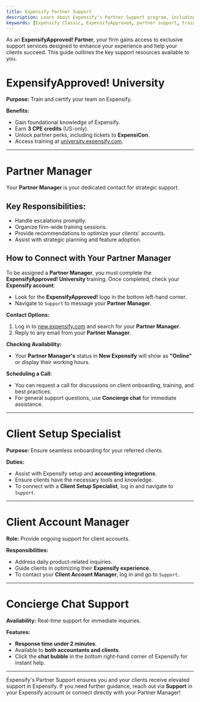 ```yaml
---
title: Expensify Partner Support
description: Learn about Expensify's Partner Support program, including training, dedicated partner managers, and real-time chat support.
keywords: [Expensify Classic, ExpensifyApproved, partner support, training, partner manager, onboarding, concierge]
---
```

<div id="expensify-classic" markdown="1">

As an **ExpensifyApproved! Partner**, your firm gains access to exclusive support services designed to enhance your experience and help your clients succeed. This guide outlines the key support resources available to you.

# ExpensifyApproved! University

**Purpose:** Train and certify your team on Expensify.

**Benefits:**
- Gain foundational knowledge of Expensify.
- Earn **3 CPE credits** (US-only).
- Unlock partner perks, including tickets to **ExpensiCon**.
- Access training at [university.expensify.com](https://university.expensify.com).

---

# Partner Manager

Your **Partner Manager** is your dedicated contact for strategic support.

## Key Responsibilities:
- Handle escalations promptly.
- Organize firm-wide training sessions.
- Provide recommendations to optimize your clients' accounts.
- Assist with strategic planning and feature adoption.

## How to Connect with Your Partner Manager
To be assigned a **Partner Manager**, you must complete the **ExpensifyApproved! University** training. Once completed, check your **Expensify account**:
- Look for the **ExpensifyApproved!** logo in the bottom left-hand corner.
- Navigate to `Support` to message your **Partner Manager**.

**Contact Options:**
1. Log in to [new.expensify.com](https://new.expensify.com) and search for your **Partner Manager**.
2. Reply to any email from your **Partner Manager**.

**Checking Availability:**
- Your **Partner Manager's** status in **New Expensify** will show as **"Online"** or display their working hours.

**Scheduling a Call:**
- You can request a call for discussions on client onboarding, training, and best practices.
- For general support questions, use **Concierge chat** for immediate assistance.

---

# Client Setup Specialist

**Purpose:** Ensure seamless onboarding for your referred clients.

**Duties:**
- Assist with Expensify setup and **accounting integrations**.
- Ensure clients have the necessary tools and knowledge.
- To connect with a **Client Setup Specialist**, log in and navigate to `Support`.

---

# Client Account Manager

**Role:** Provide ongoing support for client accounts.

**Responsibilities:**
- Address daily product-related inquiries.
- Guide clients in optimizing their **Expensify experience**.
- To contact your **Client Account Manager**, log in and go to `Support`.

---

# Concierge Chat Support

**Availability:** Real-time support for immediate inquiries.

**Features:**
- **Response time under 2 minutes**.
- Available to **both accountants and clients**.
- Click the **chat bubble** in the bottom right-hand corner of Expensify for instant help.

---

Expensify's Partner Support ensures you and your clients receive elevated support in Expensify. If you need further guidance, reach out via **Support** in your Expensify account or connect directly with your Partner Manager!

</div>
